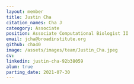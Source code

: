 ```yaml
---
layout: member
title: Justin Cha
citation_names: Cha J
cateogory: Associate
position: Associate Computational Biologist II
email: jcha@broadinstitute.org
github: cha40
image: /assets/images/team/Justin_Cha.jpeg
cv:
linkedin: justin-cha-92b38059
alum: true
parting_date: 2021-07-30
---
```



